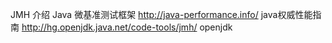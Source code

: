 JMH 介绍
Java 微基准测试框架
http://java-performance.info/  java权威性能指南
http://hg.openjdk.java.net/code-tools/jmh/   openjdk